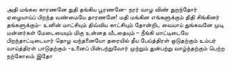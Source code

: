 
அதி மங்கல காரணனே
துதி தங்கிய பூரணனே- நரர் வாழ
விண் துறந்தோர் ஏழையாய்ப் பிறந்த
வண்மையே தாரணனே!
மதி மங்கின எங்களுக்கும்
திதி சிங்கினர் தங்களுக்கும்- உனின்
மாட்சியும் திவ்விய காட்சியும்
தோன்றிட வையாய் துங்கவனே
முடி மன்னர்கள் மேடையையும்
மிகு உன்னத வீடதையும் – நீங்கி
மாட்டிடையே பிறந்தாட்டிடையார் தொழ
வந்தனையோ தரையில்
தீய பேய்த்திரள் ஒடுதற்கும் உம்பர்
வாய்த்திரள் பாடுதற்கும் -உனைப்
பின்பற்றுவோர் முற்றும் துன்பற்று
வாழ்ந்தற்கும் பெற்ற நற்கோலம் இதோ
 


